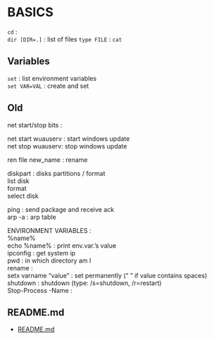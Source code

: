 # BASICS

`cd` :  
`dir [DIR=.]` : list of files
`type FILE` : `cat`  

## Variables

`set` : list environment variables  
`set VAR=VAL` : create and set  


## Old

net start/stop bits :  
  
net start wuauserv : start windows update  
net stop wuauserv: stop windows update  
  
ren file new_name : rename  
  
diskpart : disks partitions / format  
list disk  
format  
select disk <number>  
  
ping <ip> : send package and receive ack  
arp -a : arp table  
  
ENVIRONMENT VARIABLES :  
%name%  
echo %name%	: print env.var.’s value  
ipconfig : get system ip  
pwd : in which directory am I  
rename <old-file> <new-file> :  
setx varname “value”	: set permanently (“ ” if value contains spaces)  
shutdown <type> : shutdown (type: /s=shutdown, /r=restart)  
Stop-Process -Name <process> :  


## README.md  
*	[README.md](./README.md)  

